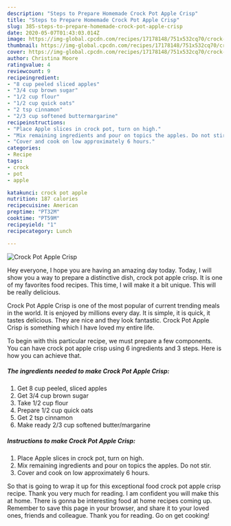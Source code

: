 ```yaml
---
description: "Steps to Prepare Homemade Crock Pot Apple Crisp"
title: "Steps to Prepare Homemade Crock Pot Apple Crisp"
slug: 385-steps-to-prepare-homemade-crock-pot-apple-crisp
date: 2020-05-07T01:43:03.014Z
image: https://img-global.cpcdn.com/recipes/17178148/751x532cq70/crock-pot-apple-crisp-recipe-main-photo.jpg
thumbnail: https://img-global.cpcdn.com/recipes/17178148/751x532cq70/crock-pot-apple-crisp-recipe-main-photo.jpg
cover: https://img-global.cpcdn.com/recipes/17178148/751x532cq70/crock-pot-apple-crisp-recipe-main-photo.jpg
author: Christina Moore
ratingvalue: 4
reviewcount: 9
recipeingredient:
- "8 cup peeled sliced apples"
- "3/4 cup brown sugar"
- "1/2 cup flour"
- "1/2 cup quick oats"
- "2 tsp cinnamon"
- "2/3 cup softened buttermargarine"
recipeinstructions:
- "Place Apple slices in crock pot, turn on high."
- "Mix remaining ingredients and pour on topics the apples. Do not stir."
- "Cover and cook on low approximately 6 hours."
categories:
- Recipe
tags:
- crock
- pot
- apple

katakunci: crock pot apple 
nutrition: 187 calories
recipecuisine: American
preptime: "PT32M"
cooktime: "PT59M"
recipeyield: "1"
recipecategory: Lunch

---
```



![Crock Pot Apple Crisp](https://img-global.cpcdn.com/recipes/17178148/751x532cq70/crock-pot-apple-crisp-recipe-main-photo.jpg)

Hey everyone, I hope you are having an amazing day today. Today, I will show you a way to prepare a distinctive dish, crock pot apple crisp. It is one of my favorites food recipes. This time, I will make it a bit unique. This will be really delicious.



Crock Pot Apple Crisp is one of the most popular of current trending meals in the world. It is enjoyed by millions every day. It is simple, it is quick, it tastes delicious. They are nice and they look fantastic. Crock Pot Apple Crisp is something which I have loved my entire life.


To begin with this particular recipe, we must prepare a few components. You can have crock pot apple crisp using 6 ingredients and 3 steps. Here is how you can achieve that.

##### The ingredients needed to make Crock Pot Apple Crisp:

1. Get 8 cup peeled, sliced apples
1. Get 3/4 cup brown sugar
1. Take 1/2 cup flour
1. Prepare 1/2 cup quick oats
1. Get 2 tsp cinnamon
1. Make ready 2/3 cup softened butter/margarine




##### Instructions to make Crock Pot Apple Crisp:

1. Place Apple slices in crock pot, turn on high.
1. Mix remaining ingredients and pour on topics the apples. Do not stir.
1. Cover and cook on low approximately 6 hours.




So that is going to wrap it up for this exceptional food crock pot apple crisp recipe. Thank you very much for reading. I am confident you will make this at home. There is gonna be interesting food at home recipes coming up. Remember to save this page in your browser, and share it to your loved ones, friends and colleague. Thank you for reading. Go on get cooking!
